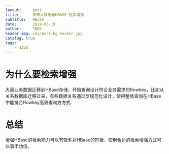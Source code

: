 ```yaml
---
layout:     post
title:      脱离大数据看HBASE-检索增强
subtitle:   HBase
date:       2019-03-19
author:     TBKK
header-img: img/post-bg-hacker.jpg
catalog: true
tags:
    - JAVA
---
```



# 为什么要检索增强

大量业务数据迁移到HBase存储，开始查询设计符合业务需求的Rowkey，比如从关系数据库迁移过来，有些数据关系通过反规范化设计，使得整体查询在HBase中能符合Rowkey高效查询⽅方式.



# 总结
增强HBase的检索能力可以有效弥补HBase的短板，使用合适的检索增强方式可以事半功倍。
 


 

